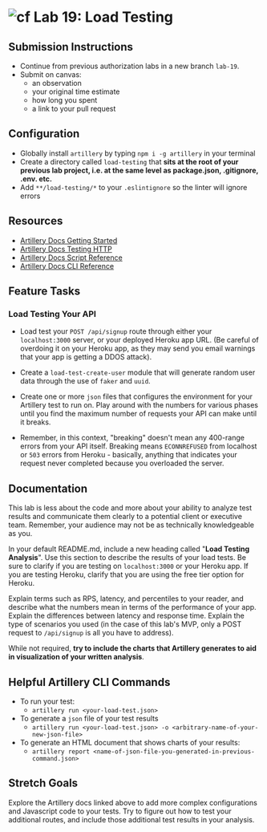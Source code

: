 ![cf](https://i.imgur.com/7v5ASc8.png) Lab 19: Load Testing
======

## Submission Instructions
* Continue from previous authorization labs in a new branch `lab-19`.
* Submit on canvas: 
  * an observation
  * your original time estimate
  * how long you spent
  * a link to your pull request
  
 ## Configuration
 * Globally install `artillery` by typing `npm i -g artillery` in your terminal
 * Create a directory called `load-testing` that **sits at the root of your previous lab project, i.e. at the same level as package.json, .gitignore, .env. etc.**
 * Add `**/load-testing/*` to your `.eslintignore` so the linter will ignore errors

## Resources
* [Artillery Docs Getting Started](https://artillery.io/docs/getting-started/)
* [Artillery Docs Testing HTTP](https://artillery.io/docs/http-reference/#extracting-and-reusing-parts-of-a-response-request-chaining)
* [Artillery Docs Script Reference](https://artillery.io/docs/script-reference/)
* [Artillery Docs CLI Reference](https://artillery.io/docs/cli-reference/)

## Feature Tasks  

### Load Testing Your API
* Load test your `POST /api/signup` route through either your `localhost:3000` server, or your deployed Heroku app URL. (Be careful of overdoing it on your Heroku app, as they may send you email warnings that your app is getting a DDOS attack). 

* Create a `load-test-create-user` module that will generate random user data through the use of `faker` and `uuid`. 

* Create one or more `json` files that configures the environment for your Artillery test to run on. Play around with the numbers for various phases until you find the maximum number of requests your API can make until it breaks. 

* Remember, in this context, "breaking" doesn't mean any 400-range errors from your API itself. Breaking means `ECONNREFUSED` from localhost or `503` errors from Heroku - basically, anything that indicates your request never completed because you overloaded the server. 

## Documentation
This lab is less about the code and more about your ability to analyze test results and communicate them clearly to a potential client or executive team. Remember, your audience may not be as technically knowledgeable as you. 

In your default README.md, include a new heading called "**Load Testing Analysis**". Use this section to describe the results of your load tests. Be sure to clarify if you are testing on `localhost:3000` or your Heroku app. If you are testing Heroku, clarify that you are using the free tier option for Heroku. 

Explain terms such as RPS, latency, and percentiles to your reader, and describe what the numbers mean in terms of the performance of your app. Explain the differences between latency and response time. Explain the type of scenarios you used (in the case of this lab's MVP, only a POST request to `/api/signup` is all you have to address). 

While not required, **try to include the charts that Artillery generates to aid in visualization of your written analysis**. 

## Helpful Artillery CLI Commands
* To run your test:
  * `artillery run <your-load-test.json>`
* To generate a `json` file of your test results
  * `artillery run <your-load-test.json> -o <arbitrary-name-of-your-new-json-file>`
* To generate an HTML document that shows charts of your results:
  * `artillery report <name-of-json-file-you-generated-in-previous-command.json>`

## Stretch Goals
Explore the Artillery docs linked above to add more complex configurations and Javascript code to your tests. Try to figure out how to test your additional routes, and include those additional test results in your analysis. 

